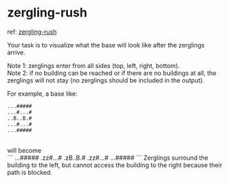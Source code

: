 # zergling-rush

ref: [zergling-rush](https://www.codingame.com/training/community/zergling-rush)

Your task is to visualize what the base will look like after the zerglings arrive.

Note 1: zerglings enter from all sides (top, left, right, bottom).
<br>
Note 2: if no building can be reached or if there are no buildings at all, the zerglings will not stay (no zerglings should be included in the output).

For example, a base like:
```
...#####
...#...#
..B..B.#
...#...#
...#####
```
<br>
will become
<br>
```
...#####
.zz#...#
.zB..B.#
.zz#...#
...#####
```
Zerglings surround the building to the left, but cannot access the building to the right because their path is blocked.
